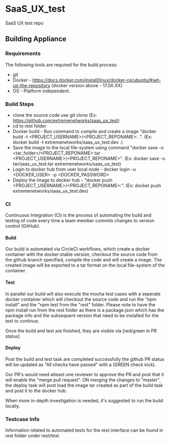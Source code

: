# SaaS_UX_test
SaaS UX test repo 

## Building Appliance
### Requirements
The following tools are required for the build process:
- git
- Docker - https://docs.docker.com/install/linux/docker-ce/ubuntu/#set-up-the-repository (docker version above - 17.0X.XX)
- OS - Platform independent.

### Build Steps
* clone the source code use git clone <repo URL> (Ex: https://github.com/extremenetworks/saas_ux_test)
* cd to rest folder
* Docker build - Run command to compile and create a image "docker build -t <PROJECT_USERNAME>/<PROJECT_REPONAME>:<version> .". (Ex: docker build -t extremenetworks/saas_ux_test:dev .)
* Save the image to the local file-system using command "docker save -o <tar_folder>/<PROJECT_REPONAME>.tar <PROJECT_USERNAME>/<PROJECT_REPONAME>". (Ex: docker save -o tar/saas_ux_test.tar extremenetworks/saas_ux_test)
* Login to docker hub from user local node - docker login -u <DOCKER_USER> -p <DOCKER_PASSWORD>
* Deploy the image to docker hub - "docker push <PROJECT_USERNAME>/<PROJECT_REPONAME>:<version>". (Ex: docker push extremenetworks/saas_ux_test:dev)

### CI
Continuous Integration (CI) is the process of automating the build and testing of code every time a
team member commits changes to version control (GitHub).

#### Build
Our build is automated via CircleCI workflows, which create a docker container with the docker:stable version, checkout the source code from the github branch specified, compile the code and will create a image. The created image will be exported to a tar format on the local file-system of the container.

#### Test
In parallel our build will also execute the mocha test cases with a seperate docker container which will checkout the source code and run the "npm install" and the "npm test from the "rest" folder. Please note to have the npm install run from the rest folder as there is a package.json which has the package info and the subsequent version that need to be installed for the test to continue.

Once the build and test are finished, they are visible via [red/green in PR status]

#### Deploy
Post the build and test task are completed successfully the github PR status will be updated as "All checks have passed" with a (GREEN check kick). 

Our PR's would need atleast one reviewer to approve the PR and post that it will enable the "merge pull request". ON merging the changes to "master", the deploy task will post load the image tar created as part of the build task and post it to the docker hub.

When more in-depth investigation is needed, it's suggested to run the build locally.

### Testcase Info
Information related to automated tests for the rest interface can be found in rest folder under rest/test. 
